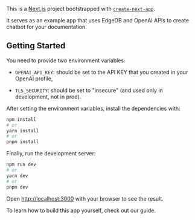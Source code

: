 This is a [Next.js](https://nextjs.org/) project bootstrapped with [`create-next-app`](https://github.com/vercel/next.js/tree/canary/packages/create-next-app).

It serves as an example app that uses EdgeDB and OpenAI APIs to create chatbot for your documentation.

## Getting Started

You need to provide two environment variables:

- `OPENAI_API_KEY`: should be set to the API KEY that you created in your
  OpenAI profile,

- `TLS_SECURITY`: should be set to "insecure" (and used only in development,
  not in prod).

After setting the environment variables, install the dependencies with:

```bash
npm install
# or
yarn install
# or
pnpm install
```

Finally, run the development server:

```bash
npm run dev
# or
yarn dev
# or
pnpm dev
```

Open [http://localhost:3000](http://localhost:3000) with your browser to see the result.

To learn how to build this app yourself, check out our guide.
